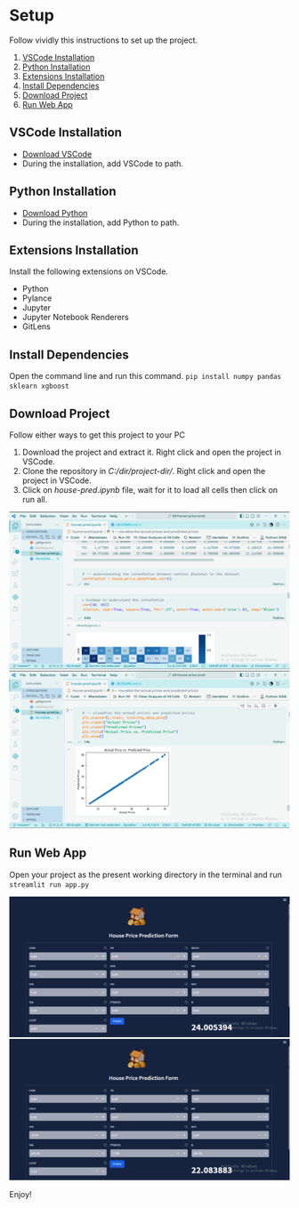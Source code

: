 # Setup

Follow vividly this instructions to set up  the project.

1. [VSCode Installation](#vscode-installation)
1. [Python Installation](#python-installation)
1. [Extensions Installation](#extensions-installation)
1. [Install Dependencies](#install-dependencies)
1. [Download Project](#download-project)
1. [Run Web App](#run-web-app)

## VSCode Installation

- [Download VSCode](https://code.visualstudio.com/download)
- During the installation, add VSCode to path.

## Python Installation

- [Download Python](https://www.python.org/downloads/)
- During the installation, add Python to path.

## Extensions Installation

Install the following extensions on VSCode.

- Python
- Pylance
- Jupyter
- Jupyter Notebook Renderers
- GitLens

## Install Dependencies

Open the command line and run this command.
`pip install numpy pandas sklearn xgboost`

## Download Project

Follow either ways to get this project to your PC

1. Download the project and extract it. Right click and open the project in VSCode.
1. Clone the repository in *C:/dir/project-dir/*. Right click and open the project in VSCode.
1. Click on *house-pred.ipynb* file, wait for it to load all cells then click on run all.

![Project Image](./images/img-1.png)
![Project Image](./images/img-2.png)

## Run Web App

Open your project as the present working directory in the terminal and run `streamlit run app.py`

![Project Image](./images/ml-app-1.png)
![Project Image](./images/ml-app-2.png)

Enjoy!
